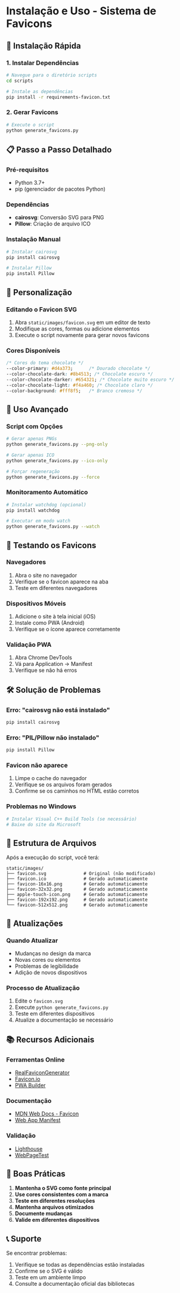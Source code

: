 # Instalação e Uso - Sistema de Favicons

## 🚀 Instalação Rápida

### 1. Instalar Dependências
```bash
# Navegue para o diretório scripts
cd scripts

# Instale as dependências
pip install -r requirements-favicon.txt
```

### 2. Gerar Favicons
```bash
# Execute o script
python generate_favicons.py
```

## 📋 Passo a Passo Detalhado

### Pré-requisitos
- Python 3.7+
- pip (gerenciador de pacotes Python)

### Dependências
- **cairosvg**: Conversão SVG para PNG
- **Pillow**: Criação de arquivo ICO

### Instalação Manual
```bash
# Instalar cairosvg
pip install cairosvg

# Instalar Pillow
pip install Pillow
```

## 🎨 Personalização

### Editando o Favicon SVG
1. Abra `static/images/favicon.svg` em um editor de texto
2. Modifique as cores, formas ou adicione elementos
3. Execute o script novamente para gerar novos favicons

### Cores Disponíveis
```css
/* Cores do tema chocolate */
--color-primary: #d4a373;      /* Dourado chocolate */
--color-chocolate-dark: #8b4513; /* Chocolate escuro */
--color-chocolate-darker: #654321; /* Chocolate muito escuro */
--color-chocolate-light: #f4a460; /* Chocolate claro */
--color-background: #fff8f5;   /* Branco cremoso */
```

## 🔧 Uso Avançado

### Script com Opções
```bash
# Gerar apenas PNGs
python generate_favicons.py --png-only

# Gerar apenas ICO
python generate_favicons.py --ico-only

# Forçar regeneração
python generate_favicons.py --force
```

### Monitoramento Automático
```bash
# Instalar watchdog (opcional)
pip install watchdog

# Executar em modo watch
python generate_favicons.py --watch
```

## 📱 Testando os Favicons

### Navegadores
1. Abra o site no navegador
2. Verifique se o favicon aparece na aba
3. Teste em diferentes navegadores

### Dispositivos Móveis
1. Adicione o site à tela inicial (iOS)
2. Instale como PWA (Android)
3. Verifique se o ícone aparece corretamente

### Validação PWA
1. Abra Chrome DevTools
2. Vá para Application → Manifest
3. Verifique se não há erros

## 🛠️ Solução de Problemas

### Erro: "cairosvg não está instalado"
```bash
pip install cairosvg
```

### Erro: "PIL/Pillow não instalado"
```bash
pip install Pillow
```

### Favicon não aparece
1. Limpe o cache do navegador
2. Verifique se os arquivos foram gerados
3. Confirme se os caminhos no HTML estão corretos

### Problemas no Windows
```bash
# Instalar Visual C++ Build Tools (se necessário)
# Baixe do site da Microsoft
```

## 📁 Estrutura de Arquivos

Após a execução do script, você terá:
```
static/images/
├── favicon.svg              # Original (não modificado)
├── favicon.ico              # Gerado automaticamente
├── favicon-16x16.png        # Gerado automaticamente
├── favicon-32x32.png        # Gerado automaticamente
├── apple-touch-icon.png     # Gerado automaticamente
├── favicon-192x192.png      # Gerado automaticamente
└── favicon-512x512.png      # Gerado automaticamente
```

## 🔄 Atualizações

### Quando Atualizar
- Mudanças no design da marca
- Novas cores ou elementos
- Problemas de legibilidade
- Adição de novos dispositivos

### Processo de Atualização
1. Edite o `favicon.svg`
2. Execute `python generate_favicons.py`
3. Teste em diferentes dispositivos
4. Atualize a documentação se necessário

## 📚 Recursos Adicionais

### Ferramentas Online
- [RealFaviconGenerator](https://realfavicongenerator.net/)
- [Favicon.io](https://favicon.io/)
- [PWA Builder](https://www.pwabuilder.com/)

### Documentação
- [MDN Web Docs - Favicon](https://developer.mozilla.org/en-US/docs/Glossary/Favicon)
- [Web App Manifest](https://developer.mozilla.org/en-US/docs/Web/Manifest)

### Validação
- [Lighthouse](https://developers.google.com/web/tools/lighthouse)
- [WebPageTest](https://www.webpagetest.org/)

## 🎯 Boas Práticas

1. **Mantenha o SVG como fonte principal**
2. **Use cores consistentes com a marca**
3. **Teste em diferentes resoluções**
4. **Mantenha arquivos otimizados**
5. **Documente mudanças**
6. **Valide em diferentes dispositivos**

## 📞 Suporte

Se encontrar problemas:
1. Verifique se todas as dependências estão instaladas
2. Confirme se o SVG é válido
3. Teste em um ambiente limpo
4. Consulte a documentação oficial das bibliotecas
